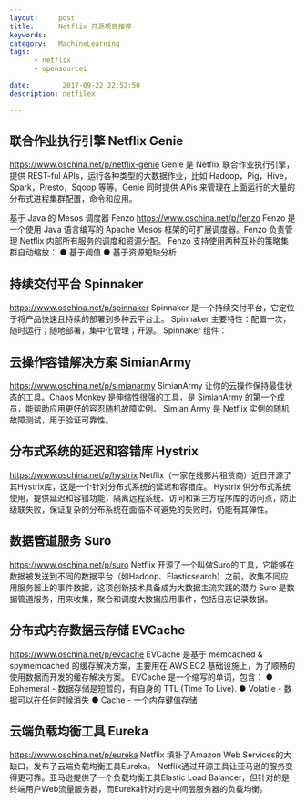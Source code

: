 ```yaml
---
layout:     post
title:      Netflix 开源项目推荐
keywords:
category:   MachineLearning
tags:
      - netflix
      - opensourcei

date:        2017-09-22 22:52:50
description: netfilex

---
```



## 联合作业执行引擎 Netflix Genie
https://www.oschina.net/p/netflix-genie
Genie 是 Netflix 联合作业执行引擎，提供 REST-ful APIs，运行各种类型的大数据作业，比如 Hadoop，Pig，Hive，Spark，Presto，Sqoop 等等。Genie 同时提供 APis 来管理在上面运行的大量的分布式进程集群配置，命令和应用。

基于 Java 的 Mesos 调度器 Fenzo
https://www.oschina.net/p/fenzo
Fenzo 是一个使用 Java 语言编写的 Apache Mesos 框架的可扩展调度器。Fenzo 负责管理 Netflix 内部所有服务的调度和资源分配。
Fenzo 支持使用两种互补的策略集群自动缩放：
  ● 基于阈值
  ● 基于资源短缺分析
<!--more-->
## 持续交付平台 Spinnaker
https://www.oschina.net/p/spinnaker
Spinnaker 是一个持续交付平台，它定位于将产品快速且持续的部署到多种云平台上。
Spinnaker 主要特性：配置一次，随时运行；随地部署，集中化管理；开源。
Spinnaker 组件：


## 云操作容错解决方案 SimianArmy
https://www.oschina.net/p/simianarmy
SimianArmy 让你的云操作保持最佳状态的工具。Chaos Monkey 是伸缩性很强的工具，是 SimianArmy 的第一个成员，能帮助应用更好的容忍随机故障实例。
Simian Army 是 Netflix 实例的随机故障测试，用于验证可靠性。

## 分布式系统的延迟和容错库 Hystrix
https://www.oschina.net/p/hystrix
Netflix（一家在线影片租赁商）近日开源了其Hystrix库，这是一个针对分布式系统的延迟和容错库。
Hystrix 供分布式系统使用，提供延迟和容错功能，隔离远程系统、访问和第三方程序库的访问点，防止级联失败，保证复杂的分布系统在面临不可避免的失败时，仍能有其弹性。


## 数据管道服务 Suro
https://www.oschina.net/p/suro
Netflix 开源了一个叫做Suro的工具，它能够在数据被发送到不同的数据平台（如Hadoop、Elasticsearch）之前，收集不同应用服务器上的事件数据，这项创新技术具备成为大数据主流实践的潜力
Suro 是数据管道服务，用来收集，聚合和调度大数据应用事件，包括日志记录数据。


## 分布式内存数据云存储 EVCache
https://www.oschina.net/p/evcache
EVCache 是基于 memcached & spymemcached 的缓存解决方案，主要用在 AWS EC2 基础设施上，为了顺畅的使用数据而开发的缓存解决方案。 
EVCache 是一个缩写的单词，包含：
  ● Ephemeral  - 数据存储是短暂的，有自身的 TTL (Time To Live).
  ● Volatile  - 数据可以在任何时候消失
  ● Cache - 一个内存键值存储

## 云端负载均衡工具 Eureka
https://www.oschina.net/p/eureka
Netflix 填补了Amazon Web Services的大缺口，发布了云端负载均衡工具Eureka。
Netflix通过开源工具让亚马逊的服务变得更可靠。亚马逊提供了一个负载均衡工具Elastic Load Balancer，但针对的是终端用户Web流量服务器，而Eureka针对的是中间层服务器的负载均衡。

